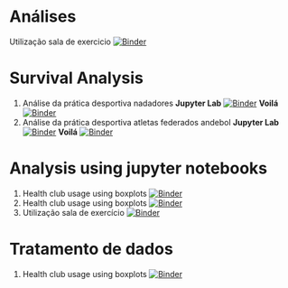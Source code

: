 # Análises
Utilização sala de exercicio [![Binder](https://mybinder.org/badge_logo.svg)](https://mybinder.org/v2/gh/pesobreiro/jupyternotebooks/master?urlpath=voila/render/analysis/1.salaExercicio_analise.ipynb)

# Survival Analysis 
1. Análise da prática desportiva nadadores __Jupyter Lab__ [![Binder](https://mybinder.org/badge_logo.svg)](https://mybinder.org/v2/gh/pesobreiro/jupyternotebooks/master?filepath=analysis/survivalAnalysisSwimmers.ipynb) __Voilá__ [![Binder](https://mybinder.org/badge_logo.svg)](https://mybinder.org/v2/gh/pesobreiro/jupyternotebooks/master?urlpath=voila/render/analysis/survivalAnalysisSwimmers.ipynb)
2. Análise da prática desportiva atletas federados andebol __Jupyter Lab__ [![Binder](https://mybinder.org/badge_logo.svg)](https://mybinder.org/v2/gh/pesobreiro/jupyternotebooks/master?filepath=analysis/survivalAnalysisHandballPlayers.ipynb) __Voilá__ [![Binder](https://mybinder.org/badge_logo.svg)](https://mybinder.org/v2/gh/pesobreiro/jupyternotebooks/master?urlpath=voila/render/analysis/survivalAnalysisHandballPlayers.ipynb)

# Analysis using jupyter notebooks
1. Health club usage using boxplots [![Binder](https://mybinder.org/badge_logo.svg)](https://mybinder.org/v2/gh/pesobreiro/jupyternotebooks/master?filepath=analysis/1.salaExercicio_analise.ipynb)
2. Health club usage using boxplots [![Binder](https://mybinder.org/badge_logo.svg)](https://mybinder.org/v2/gh/pesobreiro/jupyternotebooks/master?filepath=analysis/1.tratamento.ipynb)
3. Utilização sala de exercício [![Binder](https://mybinder.org/badge_logo.svg)](https://mybinder.org/v2/gh/pesobreiro/jupyternotebooks/master?filepath=analysis/2.salaExercicio.ipynb)

# Tratamento de dados

1. Health club usage using boxplots [![Binder](https://mybinder.org/badge_logo.svg)](https://mybinder.org/v2/gh/pesobreiro/jupyternotebooks/master?filepath=analysis/1.tratamento.ipynb)

